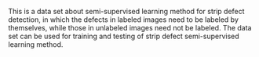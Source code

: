 This is a data set about semi-supervised learning method for strip defect detection, in which the defects in labeled images need to be labeled by themselves, while those in unlabeled images need not be labeled. The data set can be used for training and testing of strip defect semi-supervised learning method.
